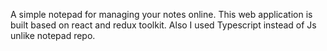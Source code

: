 A simple notepad for managing your notes online.
This web application is built based on react and redux toolkit.
Also I used Typescript instead of Js unlike notepad repo.
